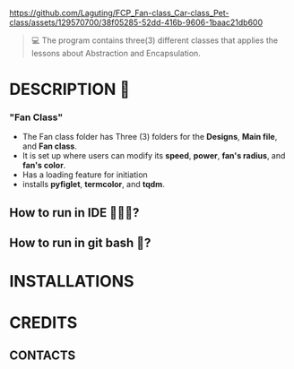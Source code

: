 https://github.com/Laguting/FCP_Fan-class_Car-class_Pet-class/assets/129570700/38f05285-52dd-416b-9606-1baac21db600
> 💻 The  program contains three(3) different classes that applies the lessons about Abstraction and Encapsulation.

# DESCRIPTION  📝
  ### "Fan Class"
  - The Fan class folder has Three (3) folders for the **Designs**, **Main file**, and **Fan class**.
  - It is set up where users can modify its **speed**, **power**, **fan's radius**, and **fan's color**.
  - Has a loading feature for initiation
  - installs **pyfiglet**, **termcolor**, and **tqdm**.
  ## How to run in IDE 👩🏻‍💻?
  
  
  ## How to run in git bash 🚀?
  
# INSTALLATIONS

# CREDITS
  ## CONTACTS

#
